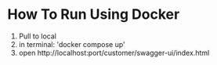 # How To Run Using Docker

1. Pull to local
2. in terminal: 'docker compose up'
3. open http://localhost:port/customer/swagger-ui/index.html
